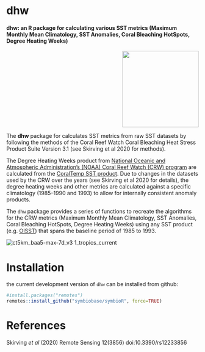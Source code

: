 # dhw

#### dhw: an R package for calculating various SST metrics (Maximum Monthly Mean Climatology, SST Anomalies, Coral Bleaching HotSpots, Degree Heating Weeks)

  <p align="right" style="text-align: right" width="25%">
  <img src="https://github.com/user-attachments/assets/f173b60d-7822-46c7-b7dd-1358286eb6e9" 
     width="200" />
</p> 

The <b>dhw</b> package for calculates SST metrics from raw SST datasets by following the methods of the Coral Reef Watch Coral Bleaching Heat Stress Product Suite Version 3.1 (see Skirving et al 2020 for methods).

The Degree Heating Weeks product from [National Oceanic and Atmospheric Administration’s (NOAA) Coral Reef Watch (CRW) program](https://coralreefwatch.noaa.gov) are calculated from the [CoralTemp SST product](https://coralreefwatch.noaa.gov/product/5km/index_5km_sst.php). Due to changes in the datasets used by the CRW over the years (see Skirving et al 2020 for details), the degree heating weeks and other metrics are calculated against a specific climatology (1985–1990 and 1993) to allow for internally consistent anomaly products. 

The `dhw` package provides a series of functions to recreate the algorithms for the CRW metrics (Maximum Monthly Mean Climatology, SST Anomalies, Coral Bleaching HotSpots, Degree Heating Weeks) using any SST product (e.g. [OISST](https://www.ncei.noaa.gov/products/optimum-interpolation-sst)) that spans the baseline period of 1985 to 1993.


![ct5km_baa5-max-7d_v3 1_tropics_current](https://github.com/user-attachments/assets/37e9f9e0-b14b-4a6b-978c-5891434c07d9)


# Installation 

the current development version of `dhw` can be installed from github:

``` r
#install.packages("remotes")
remotes::install_github("symbiobase/symbioR", force=TRUE)

```


# References 
Skirving <i>et al</i> (2020) Remote Sensing 12(3856) doi:10.3390/rs12233856 



